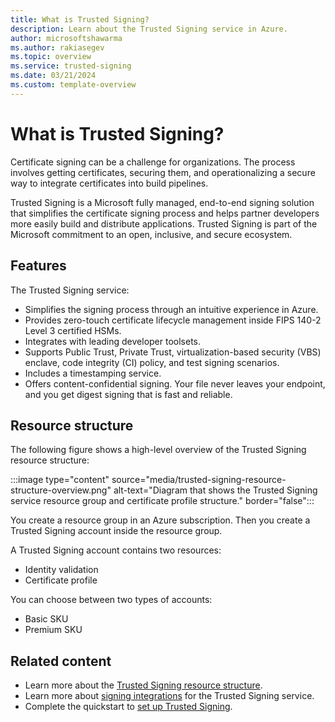 ```yaml
---
title: What is Trusted Signing?
description: Learn about the Trusted Signing service in Azure. 
author: microsoftshawarma
ms.author: rakiasegev
ms.topic: overview
ms.service: trusted-signing
ms.date: 03/21/2024
ms.custom: template-overview
---
```


# What is Trusted Signing?

Certificate signing can be a challenge for organizations. The process involves getting certificates, securing them, and operationalizing a secure way to integrate certificates into build pipelines.

Trusted Signing is a Microsoft fully managed, end-to-end signing solution that simplifies the certificate signing process and helps partner developers more easily build and distribute applications. Trusted Signing is part of the Microsoft commitment to an open, inclusive, and secure ecosystem.

## Features

The Trusted Signing service:

- Simplifies the signing process through an intuitive experience in Azure.
- Provides zero-touch certificate lifecycle management inside FIPS 140-2 Level 3 certified HSMs.
- Integrates with leading developer toolsets.
- Supports Public Trust, Private Trust, virtualization-based security (VBS) enclave, code integrity (CI) policy, and test signing scenarios.
- Includes a timestamping service.
- Offers content-confidential signing. Your file never leaves your endpoint, and you get digest signing that is fast and reliable.

## Resource structure

The following figure shows a high-level overview of the Trusted Signing resource structure:

:::image type="content" source="media/trusted-signing-resource-structure-overview.png" alt-text="Diagram that shows the Trusted Signing service resource group and certificate profile structure." border="false":::

You create a resource group in an Azure subscription. Then you create a Trusted Signing account inside the resource group.

A Trusted Signing account contains two resources:

- Identity validation
- Certificate profile

You can choose between two types of accounts:

- Basic SKU
- Premium SKU

## Related content

- Learn more about the [Trusted Signing resource structure](./concept-trusted-signing-resources-roles.md).
- Learn more about [signing integrations](how-to-signing-integrations.md) for the Trusted Signing service.
- Complete the quickstart to [set up Trusted Signing](quickstart.md).

